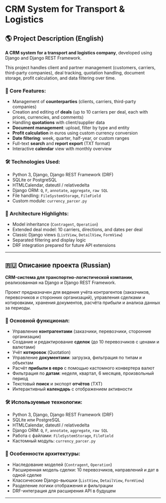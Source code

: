 # CRM System for Transport & Logistics

## 🌎 Project Description (English)

**A CRM system for a transport and logistics company**, developed using Django and Django REST Framework.

This project handles client and partner management (customers, carriers, third-party companies), deal tracking, quotation handling, document storage, profit calculation, and data filtering over time.

### 💼 Core Features:

* Management of **counterparties** (clients, carriers, third-party companies)
* Creation and editing of **deals** (up to 10 carriers per deal, each with prices, currencies, and comments)
* Handling **quotations** with client/supplier data
* **Document management**: upload, filter by type and entity
* **Profit calculation** in euros using custom currency conversion
* **Date filtering**: week, quarter, half-year, or custom ranges
* Full-text **search** and **report export** (TXT format)
* Interactive **calendar** view with monthly overview

### 🛠️ Technologies Used:

* Python 3, Django, Django REST Framework (DRF)
* SQLite or PostgreSQL
* HTMLCalendar, dateutil / relativedelta
* Django ORM: `Q`, `F`, `annotate`, `aggregate`, `raw SQL`
* File handling: `FileSystemStorage`, `FileField`
* Custom module: `currency_parcer.py`

### 🧠 Architecture Highlights:

* Model inheritance (`Contragent`, `Operation`)
* Extended deal model: 10 carriers, directions, and dates per deal
* Classic Django views (`ListView`, `DetailView`, `FormView`)
* Separated filtering and display logic
* DRF integration prepared for future API extensions

---

## 🇷🇺 Описание проекта (Russian)

**CRM-система для транспортно-логистической компании**, реализованная на Django и Django REST Framework.

Проект предназначен для ведения учёта контрагентов (заказчиков, перевозчиков и сторонних организаций), управления сделками и котировками, хранения документов, расчёта прибыли и анализа данных за периоды.

### 💼 Основной функционал:

* Управление **контрагентами** (заказчики, перевозчики, сторонние организации)
* Создание и редактирование **сделок** (до 10 перевозчиков с ценами и валютами)
* Учёт **котировок** (Quotation)
* Управление **документами**: загрузка, фильтрация по типам и объектам
* Расчёт **прибыли в евро** с помощью кастомного конвертера валют
* Фильтрация по **датам**: неделя, квартал, 6 месяцев, произвольный период
* Текстовый **поиск** и экспорт **отчётов** (TXT)
* Интерактивный **календарь** с отображением активности

### 🛠️ Используемые технологии:

* Python 3, Django, Django REST Framework (DRF)
* SQLite или PostgreSQL
* HTMLCalendar, dateutil / relativedelta
* Django ORM: `Q`, `F`, `annotate`, `aggregate`, `raw SQL`
* Работа с файлами: `FileSystemStorage`, `FileField`
* Кастомный модуль: `currency_parcer.py`

### 🧠 Особенности архитектуры:

* Наследование моделей (`Contragent`, `Operation`)
* Расширенная модель сделки: 10 перевозчиков, направлений и дат в одной сделке
* Классические Django-вьюшки (`ListView`, `DetailView`, `FormView`)
* Разделение логики отображения и фильтрации
* DRF-интеграция для расширения API в будущем

---
